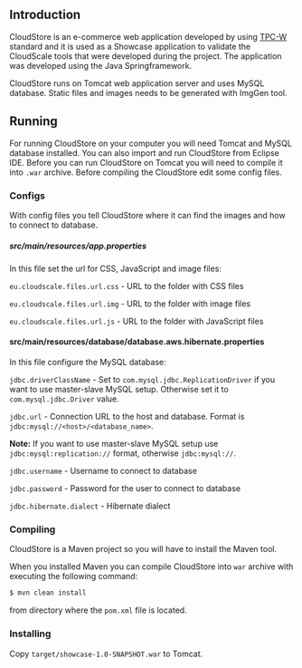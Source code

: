 ## Introduction

CloudStore is an e-commerce web application developed by using [TPC-W](http://www.tpc.org/tpcw/) standard and it is used as a Showcase application to validate the CloudScale tools that were developed during the project. The application was developed using the Java Springframework.

CloudStore runs on Tomcat web application server and uses MySQL database. Static files and images needs to be generated with ImgGen tool.

## Running

For running CloudStore on your computer you will need Tomcat and MySQL database installed. 
You can also import and run CloudStore from Eclipse IDE.
Before you can run CloudStore on Tomcat you will need to compile it into ```.war``` archive. Before compiling the CloudStore edit some config files.

### Configs
With config files you tell CloudStore where it can find the images and how to connect to database.

##### src/main/resources/app.properties
In this file set the url for CSS, JavaScript and image files:

```eu.cloudscale.files.url.css``` - URL to the folder with CSS files

```eu.cloudscale.files.url.img``` - URL to the folder with image files

```eu.cloudscale.files.url.js``` - URL to the folder with JavaScript files

#### src/main/resources/database/database.aws.hibernate.properties
In this file configure the MySQL database:

```jdbc.driverClassName``` - Set to ```com.mysql.jdbc.ReplicationDriver``` if you want to use master-slave MySQL setup. Otherwise set it to ```com.mysql.jdbc.Driver``` value.

```jdbc.url``` - Connection URL to the host and database. Format is ```jdbc:mysql://<host>/<database_name>```.

**Note:**
If you want to use master-slave MySQL setup use ```jdbc:mysql:replication://``` format, otherwise ```jdbc:mysql://```.

```jdbc.username``` - Username to connect to database

```jdbc.password``` - Password for the user to connect to database

```jdbc.hibernate.dialect``` - Hibernate dialect

### Compiling
CloudStore is a Maven project so you will have to install the Maven tool.

When you installed Maven you can compile CloudStore into ```war``` archive with executing the following command:

```bash
$ mvn clean install
```

from directory where the ```pom.xml``` file is located.

### Installing
Copy ```target/showcase-1.0-SNAPSHOT.war``` to Tomcat.

